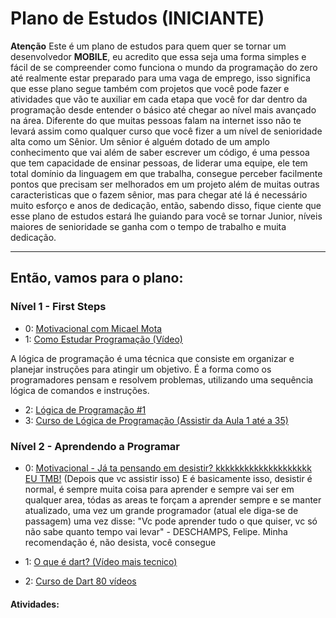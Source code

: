 # Plano de Estudos (INICIANTE)

**Atenção** Este é um plano de estudos para quem quer se tornar um desenvolvedor **MOBILE**, eu acredito que essa seja uma forma simples e fácil de se compreender como funciona o mundo da programação do zero até realmente estar preparado para uma vaga de emprego, isso significa que esse plano segue também com projetos que você pode fazer e atividades que vão te auxiliar em cada etapa que você for dar dentro da programação desde entender o básico até chegar ao nível mais avançado na área. Diferente do que muitas pessoas falam na internet isso não te levará assim como qualquer curso que você fizer a um nível de senioridade alta como um Sênior. Um sênior é alguém dotado de um amplo conhecimento que vai além de saber escrever um código, é uma pessoa que tem capacidade de ensinar pessoas, de liderar uma equipe, ele tem total domínio da linguagem em que trabalha, consegue perceber facilmente pontos que precisam ser melhorados em um projeto além de muitas outras caracteristicas que o fazem sênior, mas para chegar até lá é necessário muito esforço e anos de dedicação, então, sabendo disso, fique ciente que esse plano de estudos estará lhe guiando para você se tornar Junior, níveis maiores de senioridade se ganha com o tempo de trabalho e muita dedicação.

---------------------------------------------------------------------
## Então, vamos para o plano:

### Nível 1 - First Steps

- 0: [Motivacional com Micael Mota](https://www.youtube.com/watch?v=6RI7cxCvnA8&t)
- 1: [Como Estudar Programação (Vídeo)](https://www.youtube.com/watch?v=_7mJDIFYe0o&t)

A lógica de programação é uma técnica que consiste em organizar e planejar instruções para atingir um objetivo. É a forma como os programadores pensam e resolvem problemas, utilizando uma sequência lógica de comandos e instruções.
- 2: [Lógica de Programação #1](https://www.youtube.com/watch?v=Ds1n6aHchRU)
- 3: [Curso de Lógica de Programação (Assistir da Aula 1 até a 35)](https://www.youtube.com/watch?v=41ubXTEPFO0&list=PLucm8g_ezqNpYL-z-lutCuBplhx9aqkdd&index=1)

### Nível 2 - Aprendendo a Programar
    
- 0: [Motivacional - Já ta pensando em desistir? kkkkkkkkkkkkkkkkkkkk EU TMB!](https://www.youtube.com/watch?v=DUEhulMXLzg)
(Depois que vc assistir isso) E é basicamente isso, desistir é normal, é sempre muita coisa para aprender e sempre vai ser em qualquer area, tódas as areas te forçam a aprender sempre e se manter atualizado, uma vez um grande programador (atual ele diga-se de passagem) uma vez disse: "Vc pode aprender tudo o que quiser, vc só não sabe quanto tempo vai levar" - DESCHAMPS, Felipe. Minha recomendação é, não desista, você consegue

- 1: [O que é dart? (Vídeo mais tecnico)](https://www.youtube.com/watch?v=i7IzlVImHEc)
- 2: [Curso de Dart 80 vídeos](https://www.youtube.com/watch?v=Vz11rFFewkM&list=PLK5FPzMuRKlyiWZUUqea2Hmszhy9vUixJ)

#### Atividades:

